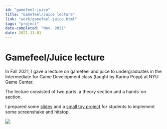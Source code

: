 ```yaml
---
id: "gamefeel-juice"
title: "Gamefeel/Juice lecture"
link: "work/gamefeel-juice.html"
tags: "project"
date-completed: "Nov. 2021"
date: 2021-11-01
---
```

Gamefeel/Juice lecture
======================

In Fall 2021, I gave a lecture on gamefeel and juice to undergraduates in the Intermediate for Game Development class (taught by Karina Popp) at NYU Game Center.

The lecture consisted of two parts: a theory section and a hands-on section.

I prepared some [slides](https://docs.google.com/presentation/d/1LM_ch-NtIlEJu10MeQNV5VTnlfvwIEBpT7yYC2g5Ksk/edit?usp=sharing) and a [small toy project](https://github.com/frojo/strongcat) for students to implement some screenshake and hitstop.

![](/assets/strongcat.gif)
